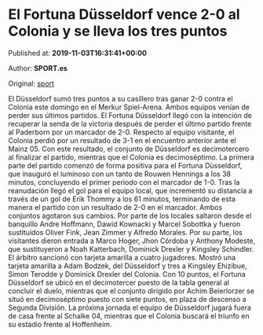 
# El Fortuna Düsseldorf vence 2-0 al Colonia y se lleva los tres puntos

Published at: **2019-11-03T16:31:41+00:00**

Author: **SPORT.es**

Original: [sport](https://www.sport.es/es/noticias/bundesliga/el-fortuna-dusseldorf-vence-2-0-al-colonia-y-se-lleva-los-tres-puntos-7712825)

El Düsseldorf sumó tres puntos a su casillero tras ganar 2-0 contra el Colonia este domingo en el Merkur Spiel-Arena. Ambos equipos venían de perder sus últimos partidos. El Fortuna Düsseldorf llegó con la intención de recuperar la senda de la victoria después de perder el último partido frente al Paderborn por un marcador de 2-0. Respecto al equipo visitante, el Colonia perdió por un resultado de 3-1 en el encuentro anterior ante el Mainz 05. Con este resultado, el conjunto de Düsseldorf es decimotercero al finalizar el partido, mientras que el Colonia es decimoséptimo.
La primera parte del partido comenzó de forma positiva para el Fortuna Düsseldorf, que inauguró el luminoso con un tanto de Rouwen Hennings a los 38 minutos, concluyendo el primer periodo con el marcador de 1-0.
Tras la reanudación llegó el gol para el equipo local, que incrementó su distancia a través de un gol de Erik Thommy a los 61 minutos, terminando de esta manera el partido con un resultado de 2-0 en el marcador.
Ambos conjuntos agotaron sus cambios. Por parte de los locales saltaron desde el banquillo Andre Hoffmann, Dawid Kownacki y Marcel Sobottka y fueron sustituidos Oliver Fink, Jean Zimmer y Alfredo Morales. Por su parte, los visitantes dieron entrada a Marco Hoger, Jhon Córdoba y Anthony Modeste, que sustituyeron a Noah Katterbach, Dominick Drexler y Kingsley Schindler.
El árbitro sancionó con tarjeta amarilla a cuatro jugadores. Mostró una tarjeta amarilla a Adam Bodzek, del Düsseldorf y tres a Kingsley Ehizibue, Simon Terodde y Dominick Drexler del Colonia.
Con 10 puntos, el Fortuna Düsseldorf se ubicó en el decimotercer puesto de la tabla general al concluir el duelo, mientras que el conjunto dirigido por Achim Beierlorzer se situó en decimoséptimo puesto con siete puntos, en plaza de descenso a Segunda División.
La próxima jornada el equipo de Düsseldorf jugará fuera de casa frente al Schalke 04, mientras que el Colonia buscará el triunfo en su estadio frente al Hoffenheim.
